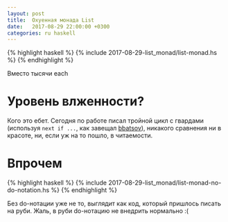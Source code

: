 ```yaml
---
layout: post
title:  Охуенная монада List
date:   2017-08-29 22:00:00 +0300
categories: ru haskell
---
```


{% highlight haskell %}
{% include 2017-08-29-list_monad/list-monad.hs %}
{% endhighlight %}

Вместо тысячи each

# Уровень влженности?

Кого это ебет. Сегодня по работе писал тройной цикл с гвардами (используя
`next if ...`, как завещал
[bbatsov](https://github.com/bbatsov/ruby-style-guide)), никакого сравнения
ни в красоте, ни, если уж на то пошло, в читаемости.

# Впрочем

{% highlight haskell %}
{% include 2017-08-29-list_monad/list-monad-no-do-notation.hs %}
{% endhighlight %}

Без do-нотации уже не то, выглядит как код, который пришлось писать на руби.
Жаль, в руби do-нотацию не внедрить нормально :(
